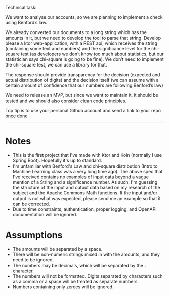 Technical task:

We want to analyse our accounts, so we are planning to implement a check using Benford’s law.

We already converted our documents to a long string which has the amounts in it, but we need to develop the tool to parse that string. Develop please a ktor web-application, with a REST api, which receives the string (containing some text and numbers) and the significance level for the chi-square test (as developers we don’t know too much about statistics, but our statistician says chi-square is going to be fine). We don’t need to implement the chi-square test, we can use a library for that.

The response should provide transparency for the decision (expected and actual distribution of digits) and the decision itself (we can assume with a certain amount of confidence that our numbers are following Benford’s law)

We need to release an MVP, but since we want to maintain it, it should be tested and we should also consider clean code principles.

Top tip is to use your personal Github account and send a link to your repo once done


------------------------------------------------------------------------------------------------------------------------
# Notes
- This is the first project that I've made with Ktor and Koin (normally I use Spring Boot). Hopefully it's up to standard.
- I'm unfamiliar with Benford's Law and chi-square distribution (Intro to Machine Learning class was a very long time ago). The above spec that I've received contains no examples of input data beyond a vague mention of a String and a significance number. As such, I'm guessing the structure of the input and output data based on my research of the subject and the Apache Commons Math functions. If the input and/or output is not what was expected, please send me an example so that it can be corrected.
- Due to time constraints, authentication, proper logging, and OpenAPI documentation will be ignored.

# Assumptions
- The amounts will be separated by a space.
- There will be non-numeric strings mixed in with the amounts, and they need to be ignored.
- The numbers may be decimals, which will be separated by the `.` character.
- The numbers will not be formatted. Digits separated by characters such as a comma or a space will be treated as separate numbers.
- Numbers containing only zeroes will be ignored.
